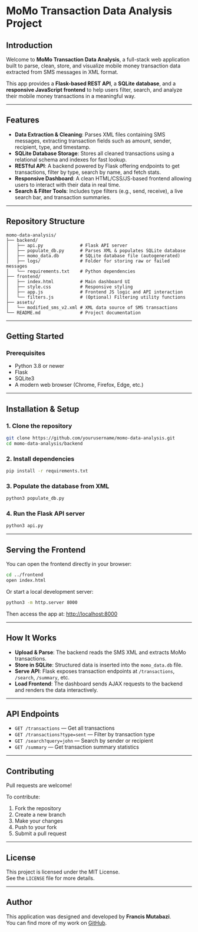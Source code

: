 # MoMo Transaction Data Analysis Project

## Introduction

Welcome to **MoMo Transaction Data Analysis**, a full-stack web application built to parse, clean, store, and visualize mobile money transaction data extracted from SMS messages in XML format.

This app provides a **Flask-based REST API**, a **SQLite database**, and a **responsive JavaScript frontend** to help users filter, search, and analyze their mobile money transactions in a meaningful way.

---

## Features

- **Data Extraction & Cleaning**: Parses XML files containing SMS messages, extracting transaction fields such as amount, sender, recipient, type, and timestamp.
- **SQLite Database Storage**: Stores all cleaned transactions using a relational schema and indexes for fast lookup.
- **RESTful API**: A backend powered by Flask offering endpoints to get transactions, filter by type, search by name, and fetch stats.
- **Responsive Dashboard**: A clean HTML/CSS/JS-based frontend allowing users to interact with their data in real time.
- **Search & Filter Tools**: Includes type filters (e.g., send, receive), a live search bar, and transaction summaries.

---

## Repository Structure

```
momo-data-analysis/
├── backend/
│   ├── api.py              # Flask API server
│   ├── populate_db.py      # Parses XML & populates SQLite database
│   ├── momo_data.db        # SQLite database file (autogenerated)
│   ├── logs/               # Folder for storing raw or failed messages
│   └── requirements.txt    # Python dependencies
├── frontend/
│   ├── index.html          # Main dashboard UI
│   ├── style.css           # Responsive styling
│   ├── app.js              # Frontend JS logic and API interaction
│   └── filters.js          # (Optional) Filtering utility functions
├── assets/
│   └── modified_sms_v2.xml # XML data source of SMS transactions
└── README.md               # Project documentation
```

---

## Getting Started

### Prerequisites

- Python 3.8 or newer
- Flask
- SQLite3
- A modern web browser (Chrome, Firefox, Edge, etc.)

---

## Installation & Setup

### 1. Clone the repository

```bash
git clone https://github.com/yourusername/momo-data-analysis.git
cd momo-data-analysis/backend
```

### 2. Install dependencies

```bash
pip install -r requirements.txt
```

### 3. Populate the database from XML

```bash
python3 populate_db.py
```

### 4. Run the Flask API server

```bash
python3 api.py
```

---

## Serving the Frontend

You can open the frontend directly in your browser:

```bash
cd ../frontend
open index.html
```

Or start a local development server:

```bash
python3 -m http.server 8000
```

Then access the app at: [http://localhost:8000](http://localhost:8000)

---

## How It Works

- **Upload & Parse**: The backend reads the SMS XML and extracts MoMo transactions.
- **Store in SQLite**: Structured data is inserted into the `momo_data.db` file.
- **Serve API**: Flask exposes transaction endpoints at `/transactions`, `/search`, `/summary`, etc.
- **Load Frontend**: The dashboard sends AJAX requests to the backend and renders the data interactively.

---

## API Endpoints

- `GET /transactions` — Get all transactions  
- `GET /transactions?type=sent` — Filter by transaction type  
- `GET /search?query=john` — Search by sender or recipient  
- `GET /summary` — Get transaction summary statistics

---

## Contributing

Pull requests are welcome!

To contribute:

1. Fork the repository  
2. Create a new branch  
3. Make your changes  
4. Push to your fork  
5. Submit a pull request

---

## License

This project is licensed under the MIT License.  
See the `LICENSE` file for more details.

---

## Author

This application was designed and developed by **Francis Mutabazi**.  
You can find more of my work on [GitHub](https://github.com/yourusername).

